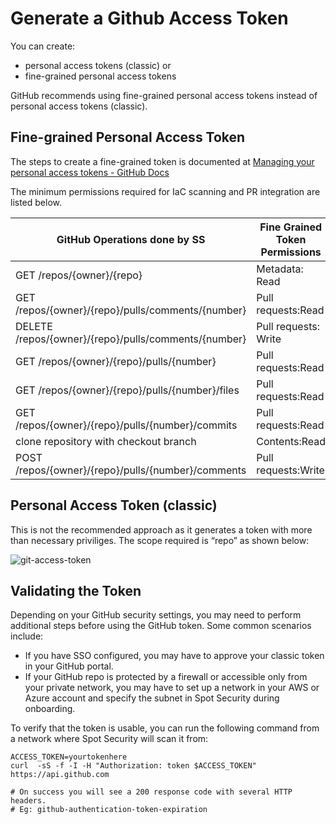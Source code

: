 # Generate a Github Access Token

You can create:

- personal access tokens (classic) or
- fine-grained personal access tokens

GitHub recommends using fine-grained personal access tokens instead of personal access tokens (classic).

## Fine-grained Personal Access Token

The steps to create a fine-grained token is documented at [Managing your personal access tokens - GitHub Docs](https://docs.github.com/en/authentication/keeping-your-account-and-data-secure/managing-your-personal-access-tokens)

The minimum permissions required for IaC scanning and PR integration are listed below.

| GitHub Operations done by SS                         | Fine Grained Token Permissions | Spot Security Use case |
| ---------------------------------------------------- | ------------------------------ | ---------------------- |
| GET /repos/{owner}/{repo}                            | Metadata: Read                 | IaC Scan               |
| GET /repos/{owner}/{repo}/pulls/comments/{number}    | Pull requests:Read             | IaC Scan               |
| DELETE /repos/{owner}/{repo}/pulls/comments/{number} | Pull requests: Write           | PR Integration         |
| GET /repos/{owner}/{repo}/pulls/{number}             | Pull requests:Read             | IaC Scan               |
| GET /repos/{owner}/{repo}/pulls/{number}/files       | Pull requests:Read             | IaC Scan               |
| GET /repos/{owner}/{repo}/pulls/{number}/commits     | Pull requests:Read             | PR Integration         |
| clone repository with checkout branch                | Contents:Read                  | IaC Scan               |
| POST /repos/{owner}/{repo}/pulls/{number}/comments   | Pull requests:Write            | PR Integration         |

## Personal Access Token (classic)

This is not the recommended approach as it generates a token with more than necessary priviliges. The scope required is “repo” as shown below:

![git-access-token](https://github.com/spotinst/help/assets/106514736/05e1ef63-24ec-48b1-86c9-b95c855c73c4)

## Validating the Token

Depending on your GitHub security settings, you may need to perform additional steps before using the GitHub token. Some common scenarios include:

- If you have SSO configured, you may have to approve your classic token in your GitHub portal.
- If your GitHub repo is protected by a firewall or accessible only from your private network, you may have to set up a network in your AWS or Azure account and specify the subnet in Spot Security during onboarding.

To verify that the token is usable, you can run the following command from a network where Spot Security will scan it from:

```
ACCESS_TOKEN=yourtokenhere
curl  -sS -f -I -H "Authorization: token $ACCESS_TOKEN" https://api.github.com

# On success you will see a 200 response code with several HTTP headers.
# Eg: github-authentication-token-expiration
```
